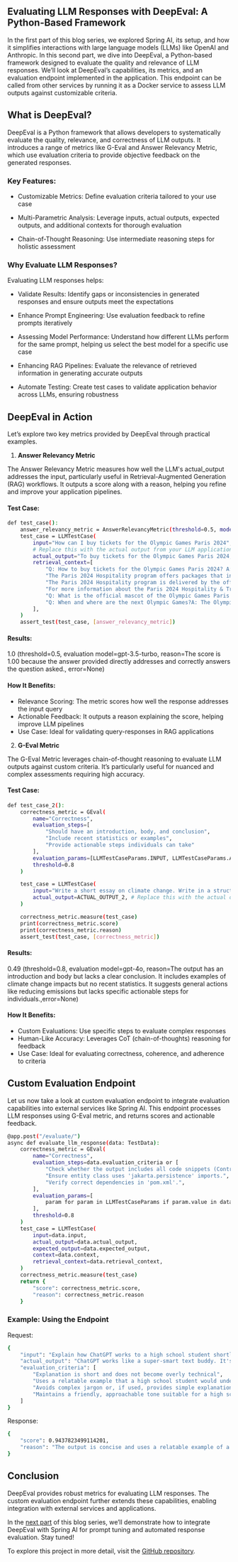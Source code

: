 ## Evaluating LLM Responses with DeepEval: A Python-Based Framework
In the first part of this blog series, we explored Spring AI, its setup, and how it simplifies interactions with large language models (LLMs) like OpenAI and Anthropic. In this second part, we dive into DeepEval, a Python-based framework designed to evaluate the quality and relevance of LLM responses. We’ll look at DeepEval’s capabilities, its metrics, and an evaluation endpoint implemented in the application. This endpoint can be called from other services by running it as a Docker service to assess LLM outputs against customizable criteria.

## What is DeepEval?

DeepEval is a Python framework that allows developers to systematically evaluate the quality, relevance, and correctness of LLM outputs. It introduces a range of metrics like G-Eval and Answer Relevancy Metric, which use evaluation criteria to provide objective feedback on the generated responses.


### Key Features:
- Customizable Metrics: Define evaluation criteria tailored to your use case

- Multi-Parametric Analysis: Leverage inputs, actual outputs, expected outputs, and additional contexts for thorough evaluation

- Chain-of-Thought Reasoning: Use intermediate reasoning steps for holistic assessment

### Why Evaluate LLM Responses?
Evaluating LLM responses helps:

- Validate Results: Identify gaps or inconsistencies in generated responses and ensure outputs meet the expectations

- Enhance Prompt Engineering: Use evaluation feedback to refine prompts iteratively

- Assessing Model Performance: Understand how different LLMs perform for the same prompt, helping us select the best model for a specific use case

- Enhancing RAG Pipelines: Evaluate the relevance of retrieved information in generating accurate outputs

- Automate Testing: Create test cases to validate application behavior across LLMs, ensuring robustness

## DeepEval in Action
Let’s explore two key metrics provided by DeepEval through practical examples.

1. **Answer Relevancy Metric**

The Answer Relevancy Metric measures how well the LLM's actual_output addresses the input, particularly useful in Retrieval-Augmented Generation (RAG) workflows. It outputs a score along with a reason, helping you refine and improve your application pipelines.

#### Test Case:

```bash
def test_case():
    answer_relevancy_metric = AnswerRelevancyMetric(threshold=0.5, model="gpt-3.5-turbo", include_reason=True)
    test_case = LLMTestCase(
        input="How can I buy tickets for the Olympic Games Paris 2024",
        # Replace this with the actual output from your LLM application
        actual_output="To buy tickets for the Olympic Games Paris 2024, you need to visit the official ticketing website. Tickets are available for spectators around the world exclusively on this platform.",
        retrieval_context=[
            "Q: How to buy tickets for the Olympic Games Paris 2024? A: Tickets for the Olympic Games Paris 2024 are available for spectators around the world only on the official ticketing website. To buy tickets, click here.",
            "The Paris 2024 Hospitality program offers packages that include tickets for sporting events combined with exceptional services in the competition venues (boxes, lounges) or in the heart of the city (accommodation, transport options, gastronomy, tourist activities, etc.).",
            "The Paris 2024 Hospitality program is delivered by the official Paris 2024 Hospitality provider, On Location.",
            "For more information about the Paris 2024 Hospitality & Travel offers, click here."
            "Q: What is the official mascot of the Olympic Games Paris 2024? A: The Olympic Games Paris 2024 mascot is Olympic Phryge. The mascot is based on the traditional small Phrygian hats for which they are shaped after.",
            "Q: When and where are the next Olympic Games?A: The Olympic Games Paris 2024 will take place in France from 26 July to 11 August."
        ],
    )
    assert_test(test_case, [answer_relevancy_metric])
```

#### Results:

1.0 (threshold=0.5, evaluation model=gpt-3.5-turbo, reason=The score is 1.00 because the answer provided directly addresses and correctly answers the question asked., error=None)

#### How It Benefits:
- Relevance Scoring: The metric scores how well the response addresses the input query
- Actionable Feedback: It outputs a reason explaining the score, helping improve LLM pipelines
- Use Case: Ideal for validating query-responses in RAG applications


2. **G-Eval Metric**

The G-Eval Metric leverages chain-of-thought reasoning to evaluate LLM outputs against custom criteria. It’s particularly useful for nuanced and complex assessments requiring high accuracy.

#### Test Case:

```bash
def test_case_2():
    correctness_metric = GEval(
        name="Correctness",
        evaluation_steps=[
            "Should have an introduction, body, and conclusion",
            "Include recent statistics or examples",
            "Provide actionable steps individuals can take"
        ],
        evaluation_params=[LLMTestCaseParams.INPUT, LLMTestCaseParams.ACTUAL_OUTPUT],
        threshold=0.8
    )

    test_case = LLMTestCase(
        input="Write a short essay on climate change. Write in a structured and informative manner",
        actual_output=ACTUAL_OUTPUT_2, # Replace this with the actual output from your LLM
    )

    correctness_metric.measure(test_case)
    print(correctness_metric.score)
    print(correctness_metric.reason)
    assert_test(test_case, [correctness_metric])
```

#### Results:

0.49 (threshold=0.8, evaluation model=gpt-4o, reason=The output has an introduction and body but lacks a clear conclusion. It includes examples of climate change impacts but no recent statistics. It suggests general actions like reducing emissions but lacks specific actionable steps for individuals.,error=None) 

#### How It Benefits:
- Custom Evaluations: Use specific steps to evaluate complex responses
- Human-Like Accuracy: Leverages CoT (chain-of-thoughts) reasoning for feedback
- Use Case: Ideal for evaluating correctness, coherence, and adherence to criteria

## Custom Evaluation Endpoint
Let us now take a look at custom evaluation endpoint to integrate evaluation capabilities into external services like Spring AI. This endpoint processes LLM responses using G-Eval metric, and returns scores and actionable feedback.

```bash
@app.post("/evaluate/")
async def evaluate_llm_response(data: TestData):
    correctness_metric = GEval(
        name="Correctness",
        evaluation_steps=data.evaluation_criteria or [
            "Check whether the output includes all code snippets (Controller, Service, Entity, Repository).",
            "Ensure entity class uses 'jakarta.persistence' imports.",
            "Verify correct dependencies in 'pom.xml'.",
        ],
        evaluation_params=[
            param for param in LLMTestCaseParams if param.value in data.dict(exclude_none=True).keys()
        ],
        threshold=0.8
    )
    test_case = LLMTestCase(
        input=data.input,
        actual_output=data.actual_output,
        expected_output=data.expected_output,
        context=data.context,
        retrieval_context=data.retrieval_context,
    )
    correctness_metric.measure(test_case)
    return {
        "score": correctness_metric.score,
        "reason": correctness_metric.reason
    }
```

### Example: Using the Endpoint

Request:

```bash
{
    "input": "Explain how ChatGPT works to a high school student shortly. Use clear, simple language and relatable examples",
    "actual_output": "ChatGPT works like a super-smart text buddy. It's trained on lots of data from books, websites, and other sources to learn how human language works. When you ask it a question or give it a prompt, it predicts what words or sentences come next based on patterns it's learned. It's kind of like when you finish your friend's sentence because you know them so well, but ChatGPT does it by having read a huge amount of text and learning about language patterns.",
    "evaluation_criteria": [
        "Explanation is short and does not become overly technical",
        "Uses a relatable example that a high school student would understand",
        "Avoids complex jargon or, if used, provides simple explanations",
        "Maintains a friendly, approachable tone suitable for a high school audience"
    ]
}
```

Response:

```bash
{
    "score": 0.9437823499114201,
    "reason": "The output is concise and uses a relatable example of a 'super-smart text buddy' that a high school student would understand. It avoids complex jargon and maintains a friendly tone. The explanation of predicting words based on patterns is simple, though a brief mention of 'learning patterns' could be slightly clarified further."
}
```

## Conclusion
DeepEval provides robust metrics for evaluating LLM responses. The custom evaluation endpoint further extends these capabilities, enabling integration with external services and applications.

In the [next part](./blog.md) of this blog series, we’ll demonstrate how to integrate DeepEval with Spring AI for prompt tuning and automated response evaluation. Stay tuned!

To explore this project in more detail, visit the [GitHub repository](https://github.com/vudayani/spring-ai-llm-demo/tree/main/llm-response-evaluator).